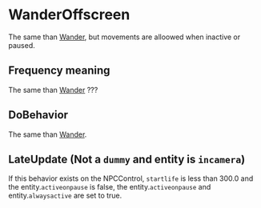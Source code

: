 # WanderOffscreen
The same than [Wander](Wander.md), but movements are alloowed when inactive or paused.

## Frequency meaning
The same than [Wander](Wander.md) ???

## DoBehavior
The same than [Wander](Wander.md).

## LateUpdate (Not a `dummy` and entity is `incamera`)
If this behavior exists on the NPCControl, `startlife` is less than 300.0 and the entity.`activeonpause` is false, the entity.`activeonpause` and entity.`alwaysactive` are set to true.